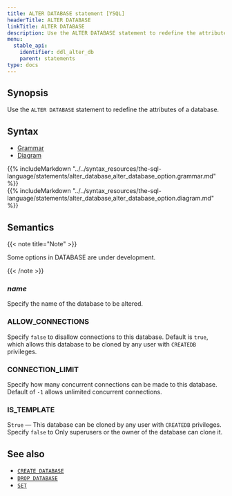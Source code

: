 ```yaml
---
title: ALTER DATABASE statement [YSQL]
headerTitle: ALTER DATABASE
linkTitle: ALTER DATABASE
description: Use the ALTER DATABASE statement to redefine the attributes of a database.
menu:
  stable_api:
    identifier: ddl_alter_db
    parent: statements
type: docs
---
```


## Synopsis

Use the `ALTER DATABASE` statement to redefine the attributes of a database.

## Syntax

<ul class="nav nav-tabs nav-tabs-yb">
  <li >
    <a href="#grammar" class="nav-link active" id="grammar-tab" data-toggle="tab" role="tab" aria-controls="grammar" aria-selected="true">
      <i class="fa-solid fa-file-lines" aria-hidden="true"></i>
      Grammar
    </a>
  </li>
  <li>
    <a href="#diagram" class="nav-link" id="diagram-tab" data-toggle="tab" role="tab" aria-controls="diagram" aria-selected="false">
      <i class="fa-solid fa-diagram-project" aria-hidden="true"></i>
      Diagram
    </a>
  </li>
</ul>

<div class="tab-content">
  <div id="grammar" class="tab-pane fade show active" role="tabpanel" aria-labelledby="grammar-tab">
  {{% includeMarkdown "../../syntax_resources/the-sql-language/statements/alter_database,alter_database_option.grammar.md" %}}
  </div>
  <div id="diagram" class="tab-pane fade" role="tabpanel" aria-labelledby="diagram-tab">
  {{% includeMarkdown "../../syntax_resources/the-sql-language/statements/alter_database,alter_database_option.diagram.md" %}}
  </div>
</div>

## Semantics

{{< note title="Note" >}}

Some options in DATABASE are under development.

{{< /note >}}

### *name*

Specify the name of the database to be altered.

### ALLOW_CONNECTIONS

Specify `false` to disallow connections to this database. Default is `true`, which allows this database to be cloned by any user with `CREATEDB` privileges.

### CONNECTION_LIMIT

Specify how many concurrent connections can be made to this database. Default of `-1` allows unlimited concurrent connections.

### IS_TEMPLATE

S`true` — This database can be cloned by any user with `CREATEDB` privileges.
Specify `false` to Only superusers or the owner of the database can clone it.

## See also

- [`CREATE DATABASE`](../ddl_create_database)
- [`DROP DATABASE`](../ddl_drop_database)
- [`SET`](../cmd_set)
